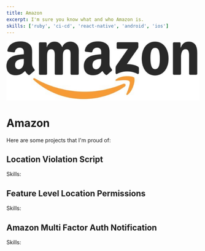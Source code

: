 ```yaml
---
title: Amazon
excerpt: I'm sure you know what and who Amazon is.
skills: ['ruby', 'ci-cd', 'react-native', 'android', 'ios']
---
```


![amazon](./images/amazonlogo.jpg)



# Amazon

Here are some projects that I'm proud of:

## Location Violation Script

Skills:

## Feature Level Location Permissions

Skills:

## Amazon Multi Factor Auth Notification

Skills: